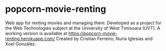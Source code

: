 # popcorn-movie-renting
Web app for renting movies and managing them. Developed as a project for the Web Technologies subject at the University of West Timisoara (UVT). A working version is available at https://popcorn-movie-renting.herokuapp.com/
Created by Cristian Ferreiro, Nuria Iglesias and Xoel González.
